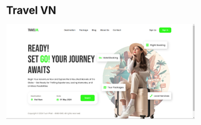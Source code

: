 # Travel VN

<img align="center" alt="Coding" width="fit-content" height="fit-content" src="./screenshot/Ảnh chụp màn hình 2024-12-08 141904.png" />